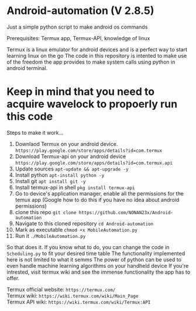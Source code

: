 # Android-automation    (V 2.8.5)


Just a simple python script to make android os commands

Prerequisites: Termux app, Termux-API, knowledge of linux

Termux is a linux emulator for android devices and is a perfect way to start learning linux on the go
The code in this repository is intented to make use of the freedom the app provides to make system calls using python in android terminal.


# Keep in mind that you need to acquire wavelock to propoerly run this code

Steps to make it work...

1) Downlaod Termux on your android device. ```https://play.google.com/store/apps/details?id=com.termux```
2) Download Termux-api on your android device ```https://play.google.com/store/apps/details?id=com.termux.api```
3) Update sources ```apt-update && apt-upgrade -y```
4) Install python ```apt-install python -y```
5) Install git ```apt install git -y```
6) Install termux-api in shell ```pkg install termux-api```
7) Go to device's application manager, enable all the permissions for the temux app (Google how to do this if you have no idea about android permissions)
8) clone this repo ```git clone https://github.com/NONAN23x/Android-automation```
9) Navigate to this cloned repository ```cd Android-automation```
10) Mark as executable ```chmod +x MobileAutomation.py```
11) Run it ```./MobileAutomation.py```

So that does it.
If you know what to do, you can change the code in ```Scheduling.py``` to fit your desired time table
The functionality implemented here is not limited to what it semms
The power of python can be used to even handle machine learning algorithms on your handheld device
If you're intrested, visit termux wiki and see the immense functionality the app has to offer.


Termux official website: ```https://termux.com/```\
Termux wiki: ```https://wiki.termux.com/wiki/Main_Page```\
Termux API wiki: ```https://wiki.termux.com/wiki/Termux:API```
